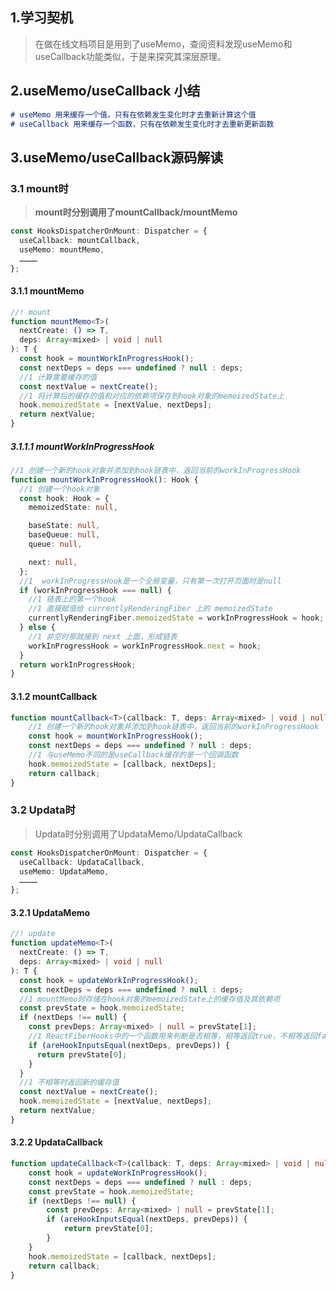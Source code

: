 ## 1.学习契机

> 在做在线文档项目是用到了useMemo，查阅资料发现useMemo和useCallback功能类似，于是来探究其深层原理。



## 2.useMemo/useCallback 小结

```markdown
# useMemo 用来缓存一个值，只有在依赖发生变化时才去重新计算这个值
# useCallback 用来缓存一个函数，只有在依赖发生变化时才去重新更新函数
```



## 3.useMemo/useCallback源码解读

### 3.1 mount时

>  **mount时分别调用了mountCallback/mountMemo**

```typescript
const HooksDispatcherOnMount: Dispatcher = {
  useCallback: mountCallback,
  useMemo: mountMemo,
  …………
};
```

#### 3.1.1 mountMemo

```typescript
//! mount
function mountMemo<T>(
  nextCreate: () => T,
  deps: Array<mixed> | void | null
): T {
  const hook = mountWorkInProgressHook();
  const nextDeps = deps === undefined ? null : deps;
  //1 计算需要缓存的值
  const nextValue = nextCreate();
  //1 将计算后的缓存的值和对应的依赖项保存到hook对象的memoizedState上
  hook.memoizedState = [nextValue, nextDeps];
  return nextValue;
}
```

##### 3.1.1.1 mountWorkInProgressHook

```typescript
//1 创建一个新的hook对象并添加到hook链表中，返回当前的workInProgressHook
function mountWorkInProgressHook(): Hook {
  //1 创建一个hook对象
  const hook: Hook = {
    memoizedState: null,

    baseState: null,
    baseQueue: null,
    queue: null,

    next: null,
  };
  //1  workInProgressHook是一个全局变量，只有第一次打开页面时是null
  if (workInProgressHook === null) {
    //1 链表上的第一个hook
    //1 直接赋值给 currentlyRenderingFiber 上的 memoizedState
    currentlyRenderingFiber.memoizedState = workInProgressHook = hook;
  } else {
    //1 非空时那就接到 next 上面，形成链表
    workInProgressHook = workInProgressHook.next = hook;
  }
  return workInProgressHook;
}
```

#### 3.1.2  mountCallback

```typescript
function mountCallback<T>(callback: T, deps: Array<mixed> | void | null): T {
    //1 创建一个新的hook对象并添加到hook链表中，返回当前的workInProgressHook
    const hook = mountWorkInProgressHook();
    const nextDeps = deps === undefined ? null : deps;
    //1 与useMemo不同的是useCallback缓存的是一个回调函数
    hook.memoizedState = [callback, nextDeps];
    return callback;
}
```



### 3.2 Updata时

> Updata时分别调用了UpdataMemo/UpdataCallback

```typescript
const HooksDispatcherOnMount: Dispatcher = {
  useCallback: UpdataCallback,
  useMemo: UpdataMemo,
  …………
};
```

#### 3.2.1  UpdataMemo

```typescript
//! update
function updateMemo<T>(
  nextCreate: () => T,
  deps: Array<mixed> | void | null
): T {
  const hook = updateWorkInProgressHook();
  const nextDeps = deps === undefined ? null : deps;
  //1 mountMemo时存储在hook对象的memoizedState上的缓存值及其依赖项
  const prevState = hook.memoizedState;
  if (nextDeps !== null) {
    const prevDeps: Array<mixed> | null = prevState[1];
    //1 ReactFiberHooks中的一个函数用来判断是否相等，相等返回true，不相等返回false
    if (areHookInputsEqual(nextDeps, prevDeps)) {
      return prevState[0];
    }
  }
  //1 不相等时返回新的缓存值
  const nextValue = nextCreate();
  hook.memoizedState = [nextValue, nextDeps];
  return nextValue;
}
```

#### 3.2.2  UpdataCallback

```typescript
function updateCallback<T>(callback: T, deps: Array<mixed> | void | null): T {
    const hook = updateWorkInProgressHook();
    const nextDeps = deps === undefined ? null : deps;
    const prevState = hook.memoizedState;
    if (nextDeps !== null) {
        const prevDeps: Array<mixed> | null = prevState[1];
        if (areHookInputsEqual(nextDeps, prevDeps)) {
            return prevState[0];
        }
    }
    hook.memoizedState = [callback, nextDeps];
    return callback;
}
```









